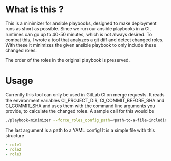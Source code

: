 # What is this ?

This is a minimizer for ansible playbooks, designed to make deployment runs as short as possible. Since
we run our ansible playbooks in a CI, runtimes can go up to 40-50 minutes, which is not always desired.
To combat this, I wrote a tool that analyzes a git diff and detect changed roles. With these it minimizes the given ansible
playbook to only include these changed roles.

The order of the roles in the original playbook is preserved.

# Usage

Currently this tool can only be used in GitLab CI on merge requests. It reads the environment variables
CI_PROJECT_DIR, CI_COMMIT_BEFORE_SHA and CI_COMMIT_SHA and uses them with the command line arguments you provide,
to calculate the changed roles. A sample call for this would be
```bash
./playbook-minimizer --force_roles_config_path=<path-to-a-file-including-roles-to-force-include> <directory-of-the-git-repo-that-contains-the-playbook> <playbook-name> <out_path-and-name-of-new-playbook>
```
The last argument is a path to a YAML config! It is a simple file with this structure
````yaml
- role1
- role2
- role3
````
